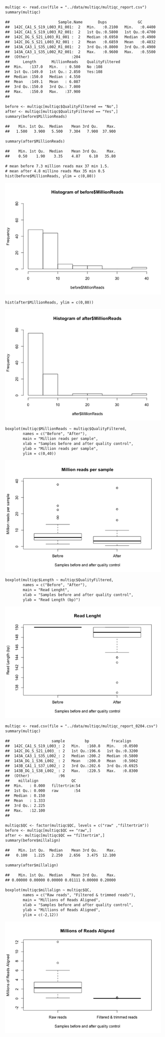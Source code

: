     multiqc <- read.csv(file = "../data/multiqc/multiqc_report.csv")
    summary(multiqc)

    ##                      Sample.Name       Dups              GC        
    ##  142C_CA1_S_S19_L003_R1_001:  2   Min.   :0.2100   Min.   :0.4400  
    ##  142C_CA1_S_S19_L003_R2_001:  2   1st Qu.:0.5800   1st Qu.:0.4700  
    ##  142C_DG_S_S21_L003_R1_001 :  2   Median :0.6950   Median :0.4900  
    ##  142C_DG_S_S21_L003_R2_001 :  2   Mean   :0.6859   Mean   :0.4832  
    ##  143A_CA3_1_S35_L002_R1_001:  2   3rd Qu.:0.8000   3rd Qu.:0.4900  
    ##  143A_CA3_1_S35_L002_R2_001:  2   Max.   :0.9600   Max.   :0.5500  
    ##  (Other)                   :204                                    
    ##      Length       MillionReads    QualityFiltered
    ##  Min.   :137.0   Min.   : 0.500   No :108        
    ##  1st Qu.:149.0   1st Qu.: 2.850   Yes:108        
    ##  Median :150.0   Median : 4.550                  
    ##  Mean   :149.1   Mean   : 6.087                  
    ##  3rd Qu.:150.0   3rd Qu.: 7.000                  
    ##  Max.   :150.0   Max.   :37.900                  
    ## 

    before <- multiqc[multiqc$QualityFiltered == "No",]
    after <- multiqc[multiqc$QualityFiltered == "Yes",]
    summary(before$MillionReads)

    ##    Min. 1st Qu.  Median    Mean 3rd Qu.    Max. 
    ##   1.500   3.900   5.500   7.304   7.900  37.900

    summary(after$MillionReads)

    ##    Min. 1st Qu.  Median    Mean 3rd Qu.    Max. 
    ##    0.50    1.90    3.35    4.87    6.10   35.80

    # mean before 7.3 million reads max 37 min 1.5. 
    # mean after 4.8 millino reads Max 35 min 0.5
    hist(before$MillionReads, ylim = c(0,80))

![](../figures/02g_MultiQC/multiqc-1.png)

    hist(after$MillionReads, ylim = c(0,80))

![](../figures/02g_MultiQC/multiqc-2.png)

    boxplot(multiqc$MillionReads ~ multiqc$QualityFiltered,
            names = c("Before", "After"),
            main = "Million reads per sample",
            xlab = "Samples before and after quality control",
            ylab = "Million reads per sample",
            ylim = c(0,40))

![](../figures/02g_MultiQC/multiqc-3.png)

    boxplot(multiqc$Length ~ multiqc$QualityFiltered,
            names = c("Before", "After"),
            main = "Read Lenght",
            xlab = "Samples before and after quality control",
            ylab = "Read Length (bp)")

![](../figures/02g_MultiQC/multiqc-4.png)

    multiqc <- read.csv(file = "../data/multiqc/multiqc_report_0204.csv")
    summary(multiqc)

    ##                   sample         bp          fracalign     
    ##  142C_CA1_S_S19_L003_: 2   Min.   :160.8   Min.   :0.0500  
    ##  142C_DG_S_S21_L003_ : 2   1st Qu.:196.6   1st Qu.:0.3200  
    ##  143A_CA3_1_S35_L002_: 2   Median :200.2   Median :0.5800  
    ##  143A_DG_1_S36_L002_ : 2   Mean   :200.0   Mean   :0.5062  
    ##  143B_CA1_1_S37_L002_: 2   3rd Qu.:202.6   3rd Qu.:0.6925  
    ##  143B_DG_1_S38_L002_ : 2   Max.   :220.5   Max.   :0.8300  
    ##  (Other)             :96                                   
    ##    millalign               QC    
    ##  Min.   : 0.000   filtertrim:54  
    ##  1st Qu.: 0.000   raw       :54  
    ##  Median : 0.150                  
    ##  Mean   : 1.333                  
    ##  3rd Qu.: 2.225                  
    ##  Max.   :12.100                  
    ## 

    multiqc$QC <- factor(multiqc$QC, levels = c("raw" ,"filtertrim"))
    before <- multiqc[multiqc$QC == "raw",]
    after <- multiqc[multiqc$QC == "filtertrim",]
    summary(before$millalign)

    ##    Min. 1st Qu.  Median    Mean 3rd Qu.    Max. 
    ##   0.100   1.225   2.250   2.656   3.475  12.100

    summary(after$millalign)

    ##    Min. 1st Qu.  Median    Mean 3rd Qu.    Max. 
    ## 0.00000 0.00000 0.00000 0.01111 0.00000 0.20000

    boxplot(multiqc$millalign ~ multiqc$QC,
            names = c("Raw reads", "Filtered & trimmed reads"),
            main = "Millions of Reads Aligned",
            xlab = "Samples before and after quality control",
            ylab = "Millions of Reads Aligned",
            ylim = c(-2,12))

![](../figures/02g_MultiQC/multiqc-5.png)
